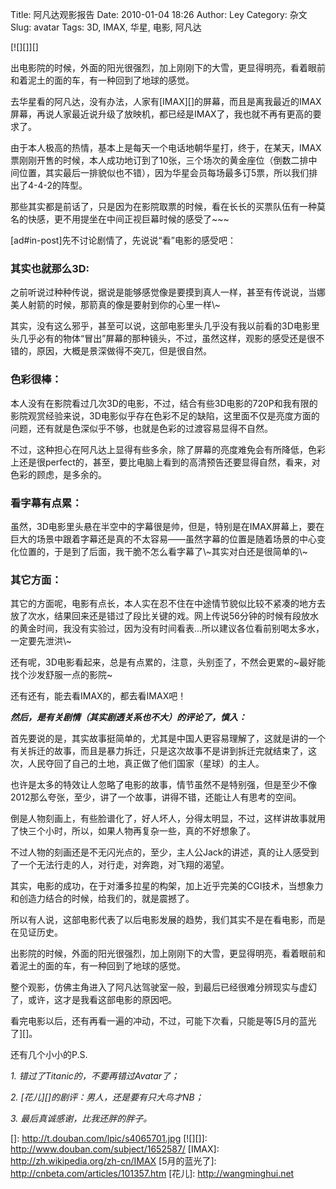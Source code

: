 Title: 阿凡达观影报告
Date: 2010-01-04 18:26
Author: Ley
Category: 杂文 
Slug: avatar
Tags: 3D, IMAX, 华星, 电影, 阿凡达

[![][]][]

出电影院的时候，外面的阳光很强烈，加上刚刚下的大雪，更显得明亮，看着眼前和着泥土的面的车，有一种回到了地球的感觉。

去华星看的阿凡达，没有办法，人家有[IMAX][]的屏幕，而且是离我最近的IMAX屏幕，再说人家最近说升级了放映机，都已经是IMAX了，我也就不再有更高的要求了。

由于本人极高的热情，基本上是每天一个电话地朝华星打，终于，在某天，IMAX票刚刚开售的时候，本人成功地订到了10张，三个场次的黄金座位（倒数二排中间位置，其实最后一排貌似也不错），因为华星会员每场最多订5票，所以我们排出了4-4-2的阵型。

那些其实都是前话了，只是因为在影院取票的时候，看在长长的买票队伍有一种莫名的快感，更不用提坐在中间正视巨幕时候的感受了\~\~\~

[ad\#in-post]先不讨论剧情了，先说说“看”电影的感受吧：

<!--more-->

### 其实也就那么3D:

</p>
之前听说过种种传说，据说是能够感觉像是要摸到真人一样，甚至有传说说，当娜美人射箭的时候，那箭真的像是要射到你的心里一样\~

其实，没有这么邪乎，甚至可以说，这部电影里头几乎没有我以前看的3D电影里头几乎必有的物体“冒出”屏幕的那种镜头，不过，虽然这样，观影的感受还是很不错的，原因，大概是景深做得不突兀，但是很自然。

### 色彩很棒：

</p>
本人没有在影院看过几次3D的电影，不过，结合有些3D电影的720P和我有限的影院观赏经验来说，3D电影似乎存在色彩不足的缺陷，这里面不仅是亮度方面的问题，还有就是色深似乎不够，也就是色彩的过渡容易显得不自然。

不过，这种担心在阿凡达上显得有些多余，除了屏幕的亮度难免会有所降低，色彩上还是很perfect的，甚至，要比电脑上看到的高清预告还要显得自然，看来，对色彩的顾虑，是多余的。

### 看字幕有点累：

</p>
虽然，3D电影里头悬在半空中的字幕很是帅，但是，特别是在IMAX屏幕上，要在巨大的场景中跟着字幕还是真的不太容易——虽然字幕的位置是随着场景的中心变化位置的，于是到了后面，我干脆不怎么看字幕了\~其实对白还是很简单的\~

### 其它方面：

</p>
其它的方面呢，电影有点长，本人实在忍不住在中途情节貌似比较不紧凑的地方去放了次水，结果回来还是错过了段比关键的戏。网上传说56分钟的时候有段放水的黄金时间，我没有实验过，因为没有时间看表...所以建议各位看前别喝太多水，一定要先泄洪\~

还有呢，3D电影看起来，总是有点累的，注意，头别歪了，不然会更累的\~最好能找个沙发舒服一点的影院\~

还有还有，能去看IMAX的，都去看IMAX吧！

***然后，是有关剧情（其实剧透关系也不大）的评论了，慎入：***

首先要说的是，其实故事挺简单的，尤其是中国人更容易理解了，这就是讲的一个有关拆迁的故事，而且是暴力拆迁，只是这次故事不是讲到拆迁完就结束了，这次，人民夺回了自己的土地，真正做了他们国家（星球）的主人。

也许是太多的特效让人忽略了电影的故事，情节虽然不是特别强，但是至少不像2012那么夸张，至少，讲了一个故事，讲得不错，还能让人有思考的空间。

倒是人物刻画上，有些脸谱化了，好人坏人，分得太明显，不过，这样讲故事就用了快三个小时，所以，如果人物再复杂一些，真的不好想象了。

不过人物的刻画还是不无闪光点的，至少，主人公Jack的讲述，真的让人感受到了一个无法行走的人，对行走，对奔跑，对飞翔的渴望。

其实，电影的成功，在于对潘多拉星的构架，加上近乎完美的CGI技术，当想象力和创造力结合的时候，给我们的，就是震撼了。

所以有人说，这部电影代表了以后电影发展的趋势，我们其实不是在看电影，而是在见证历史。

出影院的时候，外面的阳光很强烈，加上刚刚下的大雪，更显得明亮，看着眼前和着泥土的面的车，有一种回到了地球的感觉。

整个观影，仿佛主角进入了阿凡达驾驶室一般，到最后已经很难分辨现实与虚幻了，或许，这才是我看这部电影的原因吧。

看完电影以后，还有再看一遍的冲动，不过，可能下次看，只能是等[5月的蓝光了][]。

还有几个小小的P.S.

*1. 错过了Titanic的，不要再错过Avatar了；*

*2. [花儿][]的剧评：男人，还是要有只大鸟才NB；*

*3. 最后真诚感谢，比我还胖的胖子。*

  []: http://t.douban.com/lpic/s4065701.jpg
  [![][]]: http://www.douban.com/subject/1652587/
  [IMAX]: http://zh.wikipedia.org/zh-cn/IMAX
  [5月的蓝光了]: http://cnbeta.com/articles/101357.htm
  [花儿]: http://wangminghui.net
